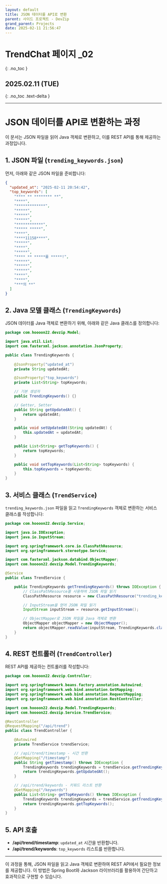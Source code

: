 ```yaml
---
layout: default
title: JSON 데이터를 API로 변환
parent: 사이드 프로젝트 - DevZip
grand_parent: Projects
date: 2025-02-11 21:56:47
---
```


# TrendChat 페이지 _02
{: .no_toc }

## 2025.02.11 (TUE)
{: .no_toc .text-delta }

---

# JSON 데이터를 API로 변환하는 과정

이 문서는 JSON 파일을 읽어 Java 객체로 변환하고, 이를 REST API를 통해 제공하는 과정입니다.

## 1. JSON 파일 (`trending_keywords.json`)

먼저, 아래와 같은 JSON 파일을 준비합니다:

```json
{
  "updated_at": "2025-02-11 20:54:42",
  "top_keywords": [
    "**** ** ******** **",
    "****",
    "*************",
    "*****",
    "*****",
    "*****",
    "************",
    "***** *****",
    "****",
    "****11158****",
    "*****",
    "****",
    "*****",
    "**** ** *****를 *****!",
    "*****",
    "*****",
    "*****",
    "****",
    "****",
    "***의 **"
  ]
}
```

## 2. Java 모델 클래스 (`TrendingKeywords`)

JSON 데이터를 Java 객체로 변환하기 위해, 아래와 같은 Java 클래스를 정의합니다:

```java
package com.hoooon22.devzip.Model;

import java.util.List;
import com.fasterxml.jackson.annotation.JsonProperty;

public class TrendingKeywords {
    
    @JsonProperty("updated_at")
    private String updatedAt;

    @JsonProperty("top_keywords")
    private List<String> topKeywords;

    // 기본 생성자
    public TrendingKeywords() {}

    // Getter, Setter
    public String getUpdatedAt() {
        return updatedAt;
    }

    public void setUpdatedAt(String updatedAt) {
        this.updatedAt = updatedAt;
    }

    public List<String> getTopKeywords() {
        return topKeywords;
    }

    public void setTopKeywords(List<String> topKeywords) {
        this.topKeywords = topKeywords;
    }
}
```

## 3. 서비스 클래스 (`TrendService`)

`trending_keywords.json` 파일을 읽고 `TrendingKeywords` 객체로 변환하는 서비스 클래스를 작성합니다:

```java
package com.hoooon22.devzip.Service;

import java.io.IOException;
import java.io.InputStream;

import org.springframework.core.io.ClassPathResource;
import org.springframework.stereotype.Service;

import com.fasterxml.jackson.databind.ObjectMapper;
import com.hoooon22.devzip.Model.TrendingKeywords;

@Service
public class TrendService {

    public TrendingKeywords getTrendingKeywords() throws IOException {
        // ClassPathResource를 사용하여 JSON 파일 읽기
        ClassPathResource resource = new ClassPathResource("trending_keywords.json");

        // InputStream을 얻어 JSON 파일 읽기
        InputStream inputStream = resource.getInputStream();

        // ObjectMapper로 JSON 파일을 Java 객체로 변환
        ObjectMapper objectMapper = new ObjectMapper();
        return objectMapper.readValue(inputStream, TrendingKeywords.class);
    }
}
```

## 4. REST 컨트롤러 (`TrendController`)

REST API를 제공하는 컨트롤러를 작성합니다:

```java
package com.hoooon22.devzip.Controller;

import org.springframework.beans.factory.annotation.Autowired;
import org.springframework.web.bind.annotation.GetMapping;
import org.springframework.web.bind.annotation.RequestMapping;
import org.springframework.web.bind.annotation.RestController;

import com.hoooon22.devzip.Model.TrendingKeywords;
import com.hoooon22.devzip.Service.TrendService;

@RestController
@RequestMapping("/api/trend")
public class TrendController {

    @Autowired
    private TrendService trendService;

    // /api/trend/timestamp - 시간 반환
    @GetMapping("/timestamp")
    public String getTimestamp() throws IOException {
        TrendingKeywords trendingKeywords = trendService.getTrendingKeywords();
        return trendingKeywords.getUpdatedAt();
    }

    // /api/trend/keywords - 키워드 리스트 반환
    @GetMapping("/keywords")
    public List<String> getTopKeywords() throws IOException {
        TrendingKeywords trendingKeywords = trendService.getTrendingKeywords();
        return trendingKeywords.getTopKeywords();
    }
}
```

## 5. API 호출

- **/api/trend/timestamp**: `updated_at` 시간을 반환합니다.
- **/api/trend/keywords**: `top_keywords` 리스트를 반환합니다.

---

이 과정을 통해, JSON 파일을 읽고 Java 객체로 변환하여 REST API에서 필요한 정보를 제공합니다. 이 방법은 Spring Boot와 Jackson 라이브러리를 활용하여 간단하고 효과적으로 구현할 수 있습니다.
